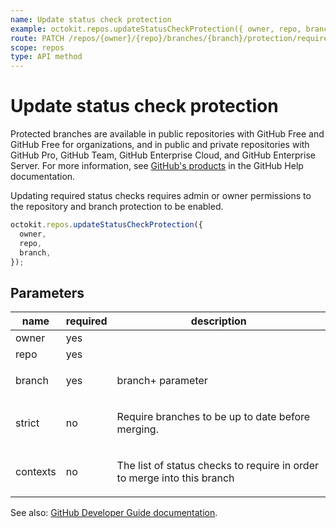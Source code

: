 ```yaml
---
name: Update status check protection
example: octokit.repos.updateStatusCheckProtection({ owner, repo, branch })
route: PATCH /repos/{owner}/{repo}/branches/{branch}/protection/required_status_checks
scope: repos
type: API method
---
```


# Update status check protection

Protected branches are available in public repositories with GitHub Free and GitHub Free for organizations, and in public and private repositories with GitHub Pro, GitHub Team, GitHub Enterprise Cloud, and GitHub Enterprise Server. For more information, see [GitHub's products](https://help.github.com/github/getting-started-with-github/githubs-products) in the GitHub Help documentation.

Updating required status checks requires admin or owner permissions to the repository and branch protection to be enabled.

```js
octokit.repos.updateStatusCheckProtection({
  owner,
  repo,
  branch,
});
```

## Parameters

<table>
  <thead>
    <tr>
      <th>name</th>
      <th>required</th>
      <th>description</th>
    </tr>
  </thead>
  <tbody>
    <tr><td>owner</td><td>yes</td><td>

</td></tr>
<tr><td>repo</td><td>yes</td><td>

</td></tr>
<tr><td>branch</td><td>yes</td><td>

branch+ parameter

</td></tr>
<tr><td>strict</td><td>no</td><td>

Require branches to be up to date before merging.

</td></tr>
<tr><td>contexts</td><td>no</td><td>

The list of status checks to require in order to merge into this branch

</td></tr>
  </tbody>
</table>

See also: [GitHub Developer Guide documentation](https://docs.github.com/rest/reference/repos#update-status-check-potection).
